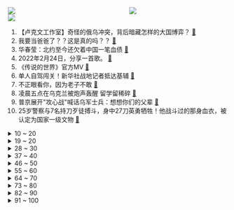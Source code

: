 <div >
	<a style="float:left;width:55%;" href = "https://github.com/anuraghazra/github-readme-stats">
	 <img src = "https://github-readme-stats.vercel.app/api?username=iuuuuuaena&theme=buefy&show_icons=true"/>
	</a>
	<a  style="float:right;width:45%" href = "https://github.com/anuraghazra/github-readme-stats">
	 <img  src="https://github-readme-stats.vercel.app/api/top-langs/?username=anuraghazra&layout=compact"/>
	</a>
	</div>

[![](https://img.shields.io/badge/jxd-@jxdgogogo.xyz-yellowgreen.svg)](https://www.jxdgogogo.xyz)<br>
1. 【卢克文工作室】奇怪的俄乌冲突，背后暗藏怎样的大国博弈？ [:link:](//www.bilibili.com/video/BV1WZ4y1k7aZ) <br>
2. 我要当爸爸了？？这是真的吗？？ [:link:](//www.bilibili.com/video/BV1jT4y1Q7r2) <br>
3. 华春莹：北约至今还欠着中国一笔血债 [:link:](//www.bilibili.com/video/BV1f34y1r7aY) <br>
4. 2022年2月24日，分享一首歌。 [:link:](//www.bilibili.com/video/BV16a41187nk) <br>
5. 《传说的世界》官方MV [:link:](//www.bilibili.com/video/BV19Z4y1k7P7) <br>
6. 单人自驾闯关！新华社战地记者抵达基辅 [:link:](//www.bilibili.com/video/BV1nT4y1Q7D5) <br>
7. 不正眼看你，因为老子不敢 [:link:](//www.bilibili.com/video/BV1X44y1n7yH) <br>
8. 凌晨五点在乌克兰被炮声轰醒 留学留稀碎 [:link:](//www.bilibili.com/video/BV1HF411t7UH) <br>
9. 普京展开"攻心战"喊话乌军士兵：想想你们的父辈 [:link:](//www.bilibili.com/video/BV123411L7yJ) <br>
10. 25岁警察与7名持刀歹徒搏斗，身中27刀英勇牺牲！他战斗过的那身血衣，被认定为国家一级文物 [:link:](//www.bilibili.com/video/BV1Wm4y1R7y3) <br>
<details>
<summary>10 ~ 20</summary>

11. 习近平同俄罗斯总统普京通电话 [:link:](//www.bilibili.com/video/BV12R4y1V7Y4) <br>
12. 鉴定网络热门艺术（18） [:link:](//www.bilibili.com/video/BV1K34y1k7pa) <br>
13. 【特效向】决战！终极生化逃杀 [:link:](//www.bilibili.com/video/BV1vT4y1Q78B) <br>
14. 薇尔莉特・伊芙加登 [:link:](//www.bilibili.com/video/BV15T4y1Q79R) <br>
15. 【 我与我的冤种朋友 】 [:link:](//www.bilibili.com/video/BV1mb4y1s7mi) <br>
16. 早终于到这一天了。多说点早安叭～ [:link:](//www.bilibili.com/video/BV1DP4y1F7KV) <br>
17. 北约的血债，中国人民不会忘记！ [:link:](//www.bilibili.com/video/BV1NR4y157DB) <br>
18. 李红：蔡英文当局已经被吓坏了… [:link:](//www.bilibili.com/video/BV1e44y1n7QK) <br>
19. 囚！ [:link:](//www.bilibili.com/video/BV1yR4y1V7qb) <br>
</details>
<details>
<summary>19 ~ 20</summary>

20. 【才浅手工】猛男还原魔法少女水晶魔法棒，什么是魔法？看完你就知道了！ [:link:](//www.bilibili.com/video/BV1mu411X7TB) <br>
21. 下班了，路过印度按摩店，放松一下，回家。 [:link:](//www.bilibili.com/video/BV1cY411G7iY) <br>
22. 那些年普京收到的礼物 [:link:](//www.bilibili.com/video/BV1gb4y1x7su) <br>
23. 如何理解我国允许俄罗斯全境小麦进口 [:link:](//www.bilibili.com/video/BV1sY41157U9) <br>
24. 正经小猫咪谁来这里啊？ [:link:](//www.bilibili.com/video/BV14i4y1y71k) <br>
25. 这下是真·神仙打架了！2022年4月新番导视！【泛式】 [:link:](//www.bilibili.com/video/BV1su411D7Ft) <br>
26. 这个up又疯了，他算出了海绵宝宝家里有多大，附带详细户型图。。。 [:link:](//www.bilibili.com/video/BV1M44y1n7Db) <br>
27. 新华社记者抵达基辅遭十几个士兵端着枪喊：“停车！熄火！” [:link:](//www.bilibili.com/video/BV1yu411X73M) <br>
28. 【王老菊】故地重游 | 艾尔登法环EP.01 [:link:](//www.bilibili.com/video/BV1X44y1n7oA) <br>
</details>
<details>
<summary>28 ~ 30</summary>

29. 人间的面，吃一碗少一碗，见一面少一面。 [:link:](//www.bilibili.com/video/BV1qL4y1g7u8) <br>
30. 一口气看完《寂静岭》系列剧情！救赎之道，就在其中！ [:link:](//www.bilibili.com/video/BV1Uq4y1x7PA) <br>
31. 惊变7.5小时 普京紧锣密鼓的4个时间点 [:link:](//www.bilibili.com/video/BV1fS4y1z7Pa) <br>
32. 【裸眼3D】终于来了，无限一键三连制造机 [:link:](//www.bilibili.com/video/BV1am4y1R7Zs) <br>
33. 【祖娅纳惜X三无X浑元】昭阳丨化作骄阳昭盛景天下（花亦山角色曲） [:link:](//www.bilibili.com/video/BV1rL4y1G7sU) <br>
34. 诶，确实没那么尴尬了 [:link:](//www.bilibili.com/video/BV1Vb4y1x7Nr) <br>
35. 俄罗斯大部分艺术家都不富有 [:link:](//www.bilibili.com/video/BV1nZ4y1k741) <br>
36. 假如世界禁止读书 [:link:](//www.bilibili.com/video/BV1r44y1T7Td) <br>
37. 疯了！好吃到疯了【会爆汁的牛肉】非常哇塞 [:link:](//www.bilibili.com/video/BV1mq4y1x7o3) <br>
</details>
<details>
<summary>37 ~ 40</summary>

38. 电影中那些无法超越的画面与台词 [:link:](//www.bilibili.com/video/BV1zq4y1x76R) <br>
39. 成 龙 劝 学 [:link:](//www.bilibili.com/video/BV1Xm4y197Bo) <br>
40. 《相逢时节》：正午阳光，你是越来越拉了！！ [:link:](//www.bilibili.com/video/BV1Fq4y1b7gY) <br>
41. 我竟然真的生了一个人 [:link:](//www.bilibili.com/video/BV1mF411E7sV) <br>
42. 特朗普：俄乌冲突的原因在于我没连任 [:link:](//www.bilibili.com/video/BV19S4y1F7fJ) <br>
43. 看到盾牌的时候，就知道这雪仗不一般… [:link:](//www.bilibili.com/video/BV1Tm4y1R77U) <br>
44. 我没有强奸女学生！乡村教师申诉56年，如今病危还没等来清白 [:link:](//www.bilibili.com/video/BV18L411T7ks) <br>
45. 卧槽！原来在绝对的美貌面前，根本不需要高颅顶和直角肩！ [:link:](//www.bilibili.com/video/BV18i4y127qg) <br>
46. 《谁说站在沈阳的就是歌姬》 [:link:](//www.bilibili.com/video/BV13T4y1Q725) <br>
</details>
<details>
<summary>46 ~ 50</summary>

47. 乌克兰首都正面临失守 凤凰记者将头盔换成白色以区别军人 [:link:](//www.bilibili.com/video/BV1qu411X7iw) <br>
48. 【伯爵狗】继火之高兴后霜之哀伤版本即兴舞蹈变装 [:link:](//www.bilibili.com/video/BV1QP4y1F7uK) <br>
49. 穿搭配色的秘密，我给每个人都找到了！【晓观】 [:link:](//www.bilibili.com/video/BV1oS4y1r76H) <br>
50. 又攒够了10个超赞的家庭小料理，学会了做给家人吃，你会回来谢我…爱心鸡排、嗨棒、炒饭、烤猪肋排、2款地中海料理、松露巧克力、牛舌香菇、三文鱼炊饭。 [:link:](//www.bilibili.com/video/BV1Yr4y1r7i4) <br>
51. 一名记者用15天假扮智障，卧底黑砖窑，上演生死逃亡，成功解救30名智障奴工！ [:link:](//www.bilibili.com/video/BV1dL411K74f) <br>
52. 誓师大会视频！车臣武装力量将赴乌克兰执行任务 [:link:](//www.bilibili.com/video/BV16F411t7oJ) <br>
53. 又出猝死新闻！死亡离你有多近？猝死预防科普，知道这些能救命！ [:link:](//www.bilibili.com/video/BV1XL4y1g7JJ) <br>
54. 整个世界都是假造的？亲朋好友全是演员！猜不中结局的科幻恐怖游戏 [:link:](//www.bilibili.com/video/BV1Sq4y1x7MJ) <br>
55. 救命！他为什么逐渐活成了我的理想型！不亏是已婚男士之光丨大张伟 [:link:](//www.bilibili.com/video/BV1wP4y1c72T) <br>
</details>
<details>
<summary>55 ~ 60</summary>

56. 三年前 香港女生 痛哭流涕： “希望香港有像 乌克兰一样好的结局” [:link:](//www.bilibili.com/video/BV1YT4y1Q7BJ) <br>
57. 又被这带货的主播笑死 [:link:](//www.bilibili.com/video/BV11Z4y1k7PM) <br>
58. 桌子有后坐 打枪更快乐 [:link:](//www.bilibili.com/video/BV1Ui4y127wC) <br>
59. 满屏压迫感！车臣开“万人誓师大会”，宣布为俄而战、出征乌克兰 [:link:](//www.bilibili.com/video/BV1QY41137dw) <br>
60. 在家日料吃到爽！【日料店平替大赏】 [:link:](//www.bilibili.com/video/BV1WY41157j9) <br>
61. 日韩实名羡慕！中国人能自由吃瓜，离不开这位奶奶 [:link:](//www.bilibili.com/video/BV1cS4y1k7JC) <br>
62. “总有一天，我会让全世界都知道，中国非遗独竹漂！” [:link:](//www.bilibili.com/video/BV1nP4y1c766) <br>
63. 38秒讲完《开端》 [:link:](//www.bilibili.com/video/BV1o34y1r74K) <br>
64. 思想缺德教育课程 [:link:](//www.bilibili.com/video/BV1Ca41187ZR) <br>
</details>
<details>
<summary>64 ~ 70</summary>

65. 理 性 与 感 性 [:link:](//www.bilibili.com/video/BV1JY411G7yM) <br>
66. 华春莹：美方有没有想过把一个大国逼到绝地的后果？ [:link:](//www.bilibili.com/video/BV1SP4y1F78z) <br>
67. 【乱入】掌握巨人之力的炭治郎 [:link:](//www.bilibili.com/video/BV1Ra411C7WF) <br>
68. 【危机合约】“寻昼行动”大骑士领酒吧街18镀层+日替 全关卡平民攻略大合集！阵容平民+低练度+语音详解的愉悦攻略！《明日方舟》（更新中）|魔法Zc目录 [:link:](//www.bilibili.com/video/BV1Mr4y1z7zc) <br>
69. 当我的世界变得「混乱无比」!!？ [:link:](//www.bilibili.com/video/BV1Z3411L7T1) <br>
70. 为什么我会长个整容下巴啊啊啊啊！！！ [:link:](//www.bilibili.com/video/BV1mS4y1F7Rz) <br>
71. 涡轮增压老鼠火箭 [:link:](//www.bilibili.com/video/BV1vP4y1c7dj) <br>
72. 🕶️冬奥闭幕式竟然这么浪漫！ [:link:](//www.bilibili.com/video/BV13a411C7bT) <br>
73. 周末不宅家! 3种创意拍摄方法，刷爆你的朋友圈 [:link:](//www.bilibili.com/video/BV1tP4y1F7UE) <br>
</details>
<details>
<summary>73 ~ 80</summary>

74. 当广东人去东北旅游 [:link:](//www.bilibili.com/video/BV1wS4y167Gh) <br>
75. 我飘了，敢吃牢底坐穿螺的兄弟，巨大白法螺 [:link:](//www.bilibili.com/video/BV1R44y1n7yB) <br>
76. 因为找零少了4分钱，消费者怒花20起诉超市，这事你怎么看？ [:link:](//www.bilibili.com/video/BV1ET4y1Q72c) <br>
77. 双雄11：巅峰2900大神给我撑腰！单挑狂妄的国一花木兰！ [:link:](//www.bilibili.com/video/BV1nu411D7jN) <br>
78. 妈妈以为的大学开销vs实际上 [:link:](//www.bilibili.com/video/BV1TY411G765) <br>
79. 日本最苟神风队员，9次出击骗吃骗喝送行酒，熬死天皇气死大佐【佐佐木友次事件】 [:link:](//www.bilibili.com/video/BV1Yq4y1x7Cf) <br>
80. 漫威，从未如此丝滑！ [:link:](//www.bilibili.com/video/BV1KS4y1c7xE) <br>
81. 原神中那些-648的名场面 [:link:](//www.bilibili.com/video/BV1Ca411876c) <br>
82. 帅小伙用四天三夜终于把小麦做成了麦芽糖！ [:link:](//www.bilibili.com/video/BV1KS4y167vY) <br>
</details>
<details>
<summary>82 ~ 90</summary>

83. 【4K合集】老戴《艾尔登法环》“保姆级”流程攻略解说【赐福点、全收集、BOSS、武器、刷经验、经验分享】 [:link:](//www.bilibili.com/video/BV193411L7Ap) <br>
84. JND希斯莱杰小丑雕像（测评） [:link:](//www.bilibili.com/video/BV1WL411T7yy) <br>
85. 一箱传三代，人走箱还在 [:link:](//www.bilibili.com/video/BV13P4y1c79M) <br>
86. 喵不狠，站不稳！ [:link:](//www.bilibili.com/video/BV17L4y1g7ZL) <br>
87. DNA动了！又一教科书名场面！《水浒传》P10（智取生辰纲） [:link:](//www.bilibili.com/video/BV1VS4y1k7XU) <br>
88. 【普京个人向】“所以生命啊，他璀璨如歌。” [:link:](//www.bilibili.com/video/BV1fm4y1o7wn) <br>
89. 千万不要在家做冰糖葫芦，除非你把细节拉满！ [:link:](//www.bilibili.com/video/BV1qU4y1Z7F5) <br>
90. 【一周见效】常练这5个动作，消除假肚腩，缓解腰痛！ [:link:](//www.bilibili.com/video/BV1pL411T7PY) <br>
91. 电脑到手后你应该立刻修改的设置！ [:link:](//www.bilibili.com/video/BV1am4y1R7pi) <br>
</details>
<details>
<summary>91 ~ 100</summary>

92. 《太惨尼克号2》 [:link:](//www.bilibili.com/video/BV1MS4y167KA) <br>
93. 一条命通关iwanna是什么感受? [:link:](//www.bilibili.com/video/BV1w3411j7b9) <br>
94. 老妈这么用心，那我也要用点心 [:link:](//www.bilibili.com/video/BV1e44y1n7HT) <br>
95. 当学校要检查发型时 [:link:](//www.bilibili.com/video/BV1yq4y1x7rw) <br>
96. 这一定是火锅届的棚顶！ [:link:](//www.bilibili.com/video/BV1eP4y1c7dt) <br>
97. 俄车臣军队集结，首领喊话泽连斯基：趁还没下台，快给普京道歉！ [:link:](//www.bilibili.com/video/BV1oZ4y1k7gU) <br>
98. 蝠鲼，造粪机中的战斗机！ [:link:](//www.bilibili.com/video/BV1BF411t7Rb) <br>
99. 用十斤的章鱼来做油炸大章鱼是什么体验？ [:link:](//www.bilibili.com/video/BV1nL411T716) <br>
100. 帽子猫展示～我肝出来了！！ [:link:](//www.bilibili.com/video/BV1pr4y1r7vJ) <br>
</details>
